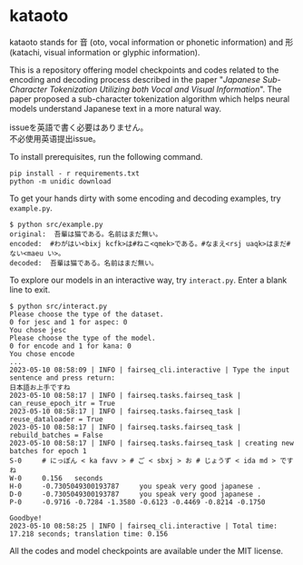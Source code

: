 # kataoto

kataoto stands for 音 (oto, vocal information or phonetic information) and 形 (katachi, visual information or glyphic information).

This is a repository offering model checkpoints and codes related to the encoding and decoding process described in the paper "*Japanese Sub-Character Tokenization Utilizing both Vocal and Visual Information*".
The paper proposed a sub-character tokenization algorithm which helps neural models understand Japanese text in a more natural way.

issueを英語で書く必要はありません。  
不必使用英语提出issue。

To install prerequisites, run the following command.

    pip install - r requirements.txt
    python -m unidic download
    
To get your hands dirty with some encoding and decoding examples, try `example.py`.

    $ python src/example.py
    original:  吾輩は猫である。名前はまだ無い。
    encoded:  #わがはい<bixj kcfk>は#ねこ<qmek>である。#なまえ<rsj uaqk>はまだ#ない<maeu い>。
    decoded:  吾輩は猫である。名前はまだ無い。

To explore our models in an interactive way, try `interact.py`. Enter a blank line to exit.

    $ python src/interact.py
    Please choose the type of the dataset.
    0 for jesc and 1 for aspec: 0 
    You chose jesc
    Please choose the type of the model.
    0 for encode and 1 for kana: 0
    You chose encode
    ...
    2023-05-10 08:58:09 | INFO | fairseq_cli.interactive | Type the input sentence and press return:
    日本語お上手ですね
    2023-05-10 08:58:17 | INFO | fairseq.tasks.fairseq_task | can_reuse_epoch_itr = True
    2023-05-10 08:58:17 | INFO | fairseq.tasks.fairseq_task | reuse_dataloader = True
    2023-05-10 08:58:17 | INFO | fairseq.tasks.fairseq_task | rebuild_batches = False
    2023-05-10 08:58:17 | INFO | fairseq.tasks.fairseq_task | creating new batches for epoch 1
    S-0     # にっぽん < ka favv > # ご < sbxj > お # じょうず < ida md > です ね
    W-0     0.156   seconds
    H-0     -0.7305049300193787     you speak very good japanese .
    D-0     -0.7305049300193787     you speak very good japanese .
    P-0     -0.9716 -0.7284 -1.3580 -0.6123 -0.4469 -0.8214 -0.1750

    Goodbye!
    2023-05-10 08:58:25 | INFO | fairseq_cli.interactive | Total time: 17.218 seconds; translation time: 0.156

All the codes and model checkpoints are available under the MIT license.
